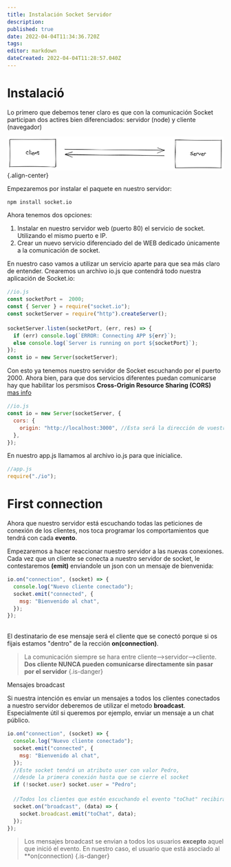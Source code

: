 ```yaml
---
title: Instalación Socket Servidor
description: 
published: true
date: 2022-04-04T11:34:36.720Z
tags: 
editor: markdown
dateCreated: 2022-04-04T11:28:57.040Z
---
```


# Instalació

Lo primero que debemos tener claro es que con la comunicación Socket participan dos actires bien diferenciados: servidor (node) y cliente (navegador) 

![bidirectional-communication2.png](/informatica/daw/m7/uf4/bidirectional-communication2.png){.align-center}

Empezaremos por instalar el paquete en nuestro servidor:

```
npm install socket.io
```

Ahora tenemos dos opciones:
1. Instalar en nuestro servidor web (puerto 80) el servicio de socket. Utilizando el mismo puerto e IP.
2. Crear un nuevo servicio diferenciado del de WEB dedicado únicamente a la comunicación de socket.


En nuestro caso vamos a utilizar un servicio aparte para que sea más claro de entender. Crearemos un archivo io.js que contendrá todo nuestra aplicación de Socket.io:

```js
//io.js
const socketPort =  2000;
const { Server } = require("socket.io");
const socketServer = require("http").createServer();

socketServer.listen(socketPort, (err, res) => {
  if (err) console.log(`ERROR: Connecting APP ${err}`);
  else console.log(`Server is running on port ${socketPort}`);
});
const io = new Server(socketServer);
```

Con esto ya tenemos nuestro servidor de Socket escuchando por el puerto 2000. Ahora bien, para que dos servicios diferentes puedan comunicarse hay que habilitar los persmisos **Cross-Origin Resource Sharing (CORS)** [mas info](https://developer.mozilla.org/en-US/docs/Web/HTTP/CORS)

```js
//io.js
const io = new Server(socketServer, {
  cors: {
    origin: "http://localhost:3000", //Esta será la dirección de vuestra web
  },
});
```
En nuestro app.js llamamos al archivo io.js para que inicialice.
```js
//app.js
require("./io");
```
# First connection

Ahora que nuestro servidor está escuchando todas las peticiones de conexión de los clientes, nos toca programar los comportamientos que tendrá con cada **evento**.

Empezaremos a hacer reaccionar nuestro servidor a las nuevas conexiones. Cada vez que un cliente se conecta a nuestro servidor de socket, le contestaremos **(emit)** enviandole un json con un mensaje de bienvenida:

```js
io.on("connection", (socket) => {
  console.log("Nuevo cliente conectado");
  socket.emit("connected", {
    msg: "Bienvenido al chat",
  });
});
   
```
El destinatario de ese mensaje será el cliente que se conectó porque si os fijais estamos "dentro" de la rección **on(connection)**.

> La comunicación siempre se hara entre cliente-->servidor-->cliente. 
**Dos cliente NUNCA pueden comunicarse directamente sin pasar por el servidor**
{.is-danger}

Mensajes broadcast

Si nuestra intención es enviar un mensajes a todos los clientes conectados a nuestro servidor deberemos de utilizar el metodo **broadcast**. Especialmente útil si queremos por ejemplo, enviar un mensaje a un chat público.

```js
io.on("connection", (socket) => {
  console.log("Nuevo cliente conectado");
  socket.emit("connected", {
    msg: "Bienvenido al chat",
  });
  //Este socket tendrá un atributo user con valor Pedro,
  //desde la primera conexión hasta que se cierre el socket
  if (!socket.user) socket.user = "Pedro";

  //Todos los clientes que estén escuchando el evento "toChat" recibiran el mensaje enviado por el cliente que lanzó el mensaje
  socket.on("broadcast", (data) => {
    socket.broadcast.emit("toChat", data);
  });
});
```

> Los mensajes broadcast se envian a todos los usuarios **excepto** aquel que inició el evento. En nuestro caso, el usuario que está asociado al **on(connection)
{.is-danger}
